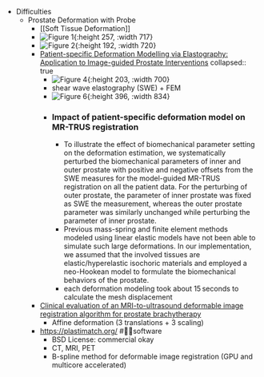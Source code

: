 - Difficulties
	- Prostate Deformation with Probe
		- [[Soft Tissue Deformation]]
		- ![Figure 1](https://media.springernature.com/full/springer-static/image/art%3A10.1038%2Fsrep27386/MediaObjects/41598_2016_Article_BFsrep27386_Fig1_HTML.jpg){:height 257, :width 717}
		- ![Figure 2](https://media.springernature.com/full/springer-static/image/art%3A10.1038%2Fsrep27386/MediaObjects/41598_2016_Article_BFsrep27386_Fig2_HTML.jpg){:height 192, :width 720}
		- [Patient-specific Deformation Modelling via Elastography: Application to Image-guided Prostate Interventions](https://www.nature.com/articles/srep27386)
		  collapsed:: true
			- ![Figure 4](https://media.springernature.com/full/springer-static/image/art%3A10.1038%2Fsrep27386/MediaObjects/41598_2016_Article_BFsrep27386_Fig4_HTML.jpg){:height 203, :width 700}
			- shear wave elastography (SWE) + FEM
			- ![Figure 6](https://media.springernature.com/full/springer-static/image/art%3A10.1038%2Fsrep27386/MediaObjects/41598_2016_Article_BFsrep27386_Fig6_HTML.jpg){:height 396, :width 834}
			- ### Impact of patient-specific deformation model on MR-TRUS registration
				- To illustrate the effect of biomechanical parameter setting on the deformation estimation, we systematically perturbed the biomechanical parameters of inner and outer prostate with positive and negative offsets from the SWE measures for the model-guided MR-TRUS registration on all the patient data. For the perturbing of outer prostate, the parameter of inner prostate was fixed as SWE the measurement, whereas the outer prostate parameter was similarly unchanged while perturbing the parameter of inner prostate.
				- Previous mass-spring and finite element methods modeled using linear elastic models have not been able to simulate such large deformations. In our implementation, we assumed that the involved tissues are elastic/hyperelastic isochoric materials and employed a neo-Hookean model to formulate the biomechanical behaviors of the prostate.
				- each deformation modeling took about 15 seconds to calculate the mesh displacement
		- [Clinical evaluation of an MRI-to-ultrasound deformable image registration algorithm for prostate brachytherapy](https://www.sciencedirect.com/science/article/abs/pii/S1538472118304343)
			- Affine deformation (3 translations + 3 scaling)
		- https://plastimatch.org/ #👩‍💻software
			- BSD License: commercial okay
			- CT, MRI, PET
			- B-spline method for deformable image registration (GPU and multicore accelerated)